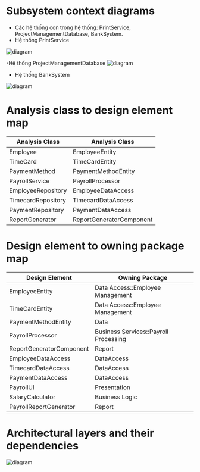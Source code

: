 # Subsystem context diagrams
- Các hệ thống con trong hệ thống: PrintService, ProjectManagementDatabase, BankSystem.
- Hệ thống PrintService
  
![diagram](https://www.planttext.com/api/plantuml/png/j5FBQiCm4BphAnPV-Y0nxTKO4vhq46WX4EXTaJUEg2ovqhh1jFco7lf9_ONAJXt7YNEi3WBjZ7PdPwMVh--98swfp1KZIGfXOQMc9TftAH0Oku8PhgL642OlZ4PD3jP6ARELEeFdbobmApQIK51faHLSlF8C8PWQJTRpqC8Jhz06yC70Bw6uSx3WLGqUaU9O70v9yaTkbiMt4XtvAqx9ulgcGNPinxfYSqrerzmBxjMIX_2yrzLHygAEjwanBvIf4ETf14loI3O2nnMtLGGpKwuKZY35j1GaZNPjx2Q21sCKSZsWx55xLwiB5jH5VUFOSFfDdqlfiBwaBdukhSCor6WvOJhpcuVzFg1sMQvSvGZp4wd7viMnQrbzoVzavU41MbIyOMzauO3hT3zVla_1pfzK62OdWu-WT7Y9sWuaEfZbMFzw_3aUmqd2LeE3hQGDQvC4Ts5u6y00t-sDmXHMLKU_hxd9mB-8G5XijB09whJ-fxy0003__mC0)

-Hệ thống ProjectManagementDatabase
![diagram](https://www.planttext.com/api/plantuml/png/j9EnJiCm48PtFyMDHA8la05LfKXqG49YOBuwHmXrxCXt6Ih4ap7qaVeAjOEfqZHf9IIy9F9zvyl_HTv_x-OiwAMjZP9A304yU_T1MfxGOaarMLcYu1gPb58GbZR8F4t1PqV5LP8aB1Plg6wCsnAjYXnUn5Usp7Be0SU-jYbGA5KUNUjvfFSMcX-Wl_KUuLVdDnGsbwvT6mep5iuPGjkT_zNBy90EFOyr0lrMJYtWrZjZxfsL-2H_cdxGsrd8BiNCqZUcAPKLyc-e2LRNVF_5zVzvZWdEtSncTqUTEQ3Mn4ny1GpL67U2clQY1l87qq4ywWsFKkazGE4VLwLbTK5_hs7ioip95l5ogGC0003__mC0)

- Hệ thống BankSystem
  
![diagram](https://www.planttext.com/api/plantuml/png/j5DDImCn4BtdLmozQCKMpsKfKgiWg1GAtgVPQRkOJPRC15sqlyo3Fyc_OBQVcrgFvX3Op9itRzxCVdz-NREWbr0Q9OKOWX7QbsdDGgLIPp2cUM49j2ihPyaAmzmPuruBku37vnj0hvU5a9RWILMeNt11qBbnLdp4aOS7hCbtu5r1FDeWCqomRe8jK9Rf_STmk0MlJ-MT9kQOKiRgvzrrPALMwb3itWhvEMfAQnNxv_j3IsrgyMXvJluks9pFKMiNh3o5SaP-05FniSLBmB9v7S3OXPcXoqqIQYcS7QDG3CIxEu2HSuRGdf1tQwElzIaVRilAk9fesrnqWTROr86JmbhXHE1HTyT23-4uT0cSqAMofs766yicthtLgVAMeLd6UsJL85Fr_sloVZyz6MpWl2mg1hJvPlmR3bQ_DwxV7oPxCO30z1VmU50HNELH4gisHVRHwq52kTF0y5h8KXtJTAxw_OiEnAnjsKCYxnQVSfZLAettUgSaxH9OgMkoUVD3_m000F__0m00)

# Analysis class to design element map
|Analysis Class|Analysis Class|
|--------------|--------------|
|Employee|EmployeeEntity|
|TimeCard|TimeCardEntity|
|PaymentMethod|PaymentMethodEntity|
|PayrollService|PayrollProcessor|
|EmployeeRepository|EmployeeDataAccess|
|TimecardRepository|TimecardDataAccess|
|PaymentRepository|PaymentDataAccess|
|ReportGenerator|ReportGeneratorComponent|

# Design element to owning package map
|Design Element|Owning Package|
|--------------|--------------|
|EmployeeEntity|Data Access::Employee Management|
|TimeCardEntity|Data Access::Employee Management|
|PaymentMethodEntity|Data|
|PayrollProcessor|Business Services::Payroll Processing|
|ReportGeneratorComponent|Report|
|EmployeeDataAccess|DataAccess|
|TimecardDataAccess|DataAccess|
|PaymentDataAccess|DataAccess|
|PayrollUI|Presentation|
|SalaryCalculator|Business Logic|
|PayrollReportGenerator|Report|

# Architectural layers and their dependencies
![diagram](https://www.planttext.com/api/plantuml/png/V9D1JiCm44NtESKe-rw01IgKWYeLAG9wWC4TMgkE7TcJHOGu6GkEn1MmcwGnSTBih3SlF_vsVhz_bexHSbsgh49nmWD1NbXof1bP6WrRRCZcy9c1VuH2vw30nXgbTfliAnki-zf9JHvlpK6AArvXZV1pnaReXIfZ-OaqMUH_v1KLscQ5IjJgZEBC1sI4Eo7EiMdWkgoKQOZ2M3iLmJTPaa2xduJ-KqjVGSJ6iU_ew5hcMhFaPfItyda9wBAUYO-cfpxjqZ8i5hT9Tt03-SwHXOrctva8PvLdoLHGqnQ2_4WiZXVcN_DXPloqgC7l6GGuuoTT3dg7eDsxctd1w784lLjGn-RCyUK9Qh-YbahoyaH5SNFjeGIvW-rk9uhf-neEEh7IEgAIuakGc4lI-_2Z_W400F__0m00)


